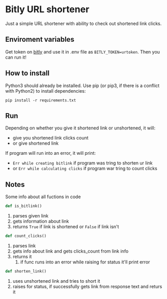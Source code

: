 # Bitly URL shortener

Just a simple URL shortener with ability to check out shortened link clicks.

## Enviroment variables

Get token on [bitly](https://app.bitly.com/settings/integrations/) and use it in .env file as `BITLY_TOKEN=urtoken`. Then you can run it!

## How to install

Python3 should already be installed. Use pip (or pip3, if there is a conflict with Python2) to install dependencies:

```
pip install -r requirements.txt
```

## Run

Depending on whether you give it shortened link or unshortened, it will:

- give you shortened link clicks count
- or give shortened link

If program will run into an error, it will print:

- `Err while creating bitlink` if program was tring to shorten ur link
- or `Err while calculating clicks` if program war tring to count clicks

## Notes 

Some info about all fuctions in code

```py
def is_bitlink()
```

1. parses given link
1. gets information about link
1. returns `True` if link is shortened or `False` if link isn't 

```py
def count_clicks()
```

1. parses link
1. gets info about link and gets clicks_count from link info
1. returns it
    1. if func runs into an error while raising for status it'll print error

```py
def shorten_link()
```

1. uses unshortened link and tries to short it
1. raises for status, if successfully gets link from response text and returs it